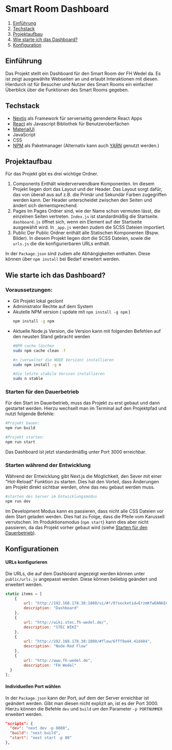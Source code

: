 # Smart Room Dashboard

1. [Einführung](#introduction)
2. [Techstack](#techstack)
3. [Projektaufbau](#projektaufbau)
4. [Wie starte ich das Dashboard?](#start)
5. [Konfiguration](#Konfigurationen)
 
## Einführung <a name="introduction"></a> 
Das Projekt stellt ein Dashboard für den Smart Room der FH Wedel da. Es ist zeigt ausgewählte Webseiten an und erlaubt Interaktionen mit diesen. Hierdurch ist für Besucher und Nutzer des Smart Rooms ein einfacher Überblick über die Funktionen des Smart Rooms gegeben. 

## Techstack <a name="techstack"></a>

- [Nextjs](https://nextjs.org/docs/getting-started) als Framework für serverseitig gerenderte React Apps
- [React](https://reactjs.org/) als Javascript Bibliothek für Benutzeroberfächen
- [MaterialUI](https://material-ui.com/)
- JavaScript
- CSS
- [NPM](https://www.npmjs.com/) als Paketmanager (Alternativ kann auch [YARN](https://yarnpkg.com/) genutzt werden.)

## Projektaufbau <a name="projektaufbau"></a>
Für das Projekt gibt es drei wichtige Ordner. 
1. Components
	Enthält wiederverwendbare Komponenten. Im diesem Projekt liegen dort das Layout und der Header. Das Layout sorgt 		dafür, das von überall aus auf z.B. die Primär und Sekundär Farben zugegriffen werden kann. Der Header unterscheidet zwischen den Seiten und ändert sich dementsprechend.	
2. Pages
	Im Pages Ordner sind, wie der Name schon vermuten lässt, die einzelnen Seiten vertreten. `Index.js` ist standardmäßig die Startseite. `dashboard.js` öffnet sich, wenn ein Element auf der Startseite ausgewählt wird. In `_app.js` werden zudem die SCSS Dateien importiert.
3. Public
	Der Public Ordner enthält alle Statischen Komponenten (Bspw. Bilder). In diesem Projekt liegen dort die SCSS Dateien, sowie die `urls.js` die die konfigurierbaren URLs enthält.

In der `Package.json` sind zudem alle Abhängigkeiten enthalten. Diese können über `npm install` bei Bedarf erweitert werden.


## Wie starte ich das Dashboard?<a name="techstack"></a>

### Voraussetzungen:

 - Git Projekt lokal geclont 
 - Administrator Rechte auf dem System
 - Akutelle NPM version ( update mit `npm install -g npm` )
	 ```Bash
	 npm install -g npm
	 ```
 - Aktuelle Node.js Version, die Version kann mit folgenden Befehlen auf den neusten Stand gebracht werden
	 ```Bash
	 #NPM cache löschen
	 sudo npm cache clean -f
	 
	 #n (verwaltet die NODE Version) installieren
	 sudo npm install -g n
	 
	 #die letzte stabile Version installieren
	 sudo n stable
	 ```
	 
### Starten für den Dauerbetrieb<a name="dauerbetrieb"></a>

Für den Start im Dauerbetrieb, muss das Projekt zu erst gebaut und dann gestartet werden. Hierzu wechselt man im Terminal auf den Projektpfad und nutzt folgende 
Befehle:

```Bash
#Projekt bauen:
npm run build

#Projekt starten:
npm run start 
```

Das Dashboard ist jetzt standardmäßig unter Port 3000 erreichbar. 


### Starten während der Entwicklung

Während der Entwicklung gibt Next.js die Möglichkeit, den Sever mit einer "Hot-Reload" Funktion zu starten. Dies hat den Vorteil, dass Änderungen am Projekt direkt sichtbar werden, ohne das neu gebaut werden muss.

```bash
#starten des Server im Entwicklungsmodus
npm run dev
```

Im Development Modus kann es passieren, dass nicht alle CSS Dateien vor dem Start geladen werden. Dies hat zu Folge, dass die Pfeile vom Karussell verrutschen. Im Produktionsmodus (`npm start`) kann dies aber nicht passieren, da das Projekt vorher gebaut wird (siehe [Starten für den Dauerbetrieb](#dauerbetrieb)).

## Konfigurationen <a name="configuration"></a> 

#### URLs konfigurieren
Die URLs, die auf dem Dashboard angezeigt werden können unter `public/urls.js` angepasst werden. Diese können beliebig geändert und erweitert werden. 

```JavaScript
static items = [  
    {
	    url: "http://192.168.178.38:1880/ui/#!/0?socketid=ErzmKfwOANkECKcHAAAF",
	    description: "Dashboard"  
	},  
	{
		url: "http://wiki.stec.fh-wedel.de/",
		description: "STEC WIKI"  
	},  
	{
		url: "http://192.168.178.38:1880/#flow/6fff9a44.41d484",
		description: "Node-Red Flow"  
	},  
	{
		url: "http://www.fh-wedel.de",
		description: "FH Wedel"  
  }  
];
```


#### Individuellen Port wählen

In der `Package.json` kann der Port, auf dem der Server erreichbar ist geändert werden. Gibt man diesen nicht explizit an, ist es der Port 3000.  Hierzu können die Befehle `dev` und `build` um den Parameter `-p PORTNUMMER` erweitert werden.

```Json
"scripts": {  
  "dev": "next dev -p 8080",  
  "build": "next build",  
  "start": "next start -p 80"  
},
```